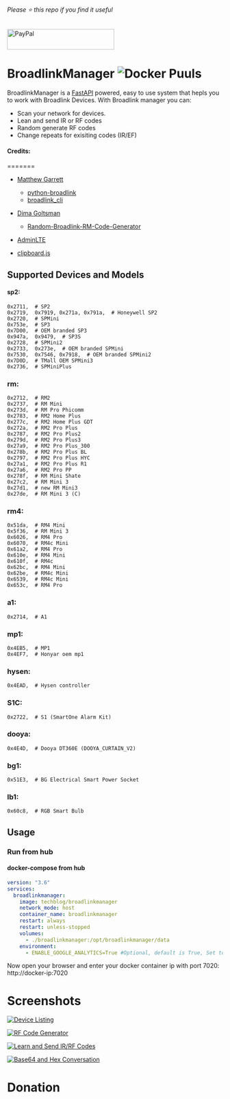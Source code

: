 *Please :star: this repo if you find it useful*

<p align="left"><br>
 <a href="https://www.paypal.com/paypalme/techblogil?locale.x=he_IL" target="_blank"><img src="http://khrolenok.ru/support_paypal.png" alt="PayPal" width="250" height="48"></a>
</p>

# BroadlinkManager  ![Docker Puuls](https://img.shields.io/docker/pulls/techblog/broadlinkmanager.svg)

BroadlinkManager is a [FastAPI](https://fastapi.tiangolo.com/) powered, easy to use system that hepls you to work with Broadlink Devices.
With Broadlink manager you can:
- Scan your network for devices.
- Lean and send IR or RF codes
- Random generate RF codes
- Change repeats for exisiting codes (IR/EF)


#### Credits:
=======

- [Matthew Garrett](https://github.com/mjg59)
  * [python-broadlink](https://github.com/mjg59/python-broadlink)
  * [broadlink_cli](https://github.com/mjg59/python-broadlink/tree/master/cli)
  
- [Dima Goltsman](https://github.com/dimagoltsman)
  * [Random-Broadlink-RM-Code-Generator](https://github.com/dimagoltsman/Random-Broadlink-RM-Code-Generator)

- [AdminLTE](https://adminlte.io/themes/AdminLTE/index2.html)

- [clipboard.js](https://clipboardjs.com/)


## Supported Devices and Models
 #### sp2:  
    0x2711,  # SP2
    0x2719,  0x7919, 0x271a, 0x791a,  # Honeywell SP2
    0x2720,  # SPMini
    0x753e,  # SP3
    0x7D00,  # OEM branded SP3
    0x947a,  0x9479,  # SP3S
    0x2728,  # SPMini2
    0x2733,  0x273e,  # OEM branded SPMini
    0x7530,  0x7546, 0x7918,  # OEM branded SPMini2
    0x7D0D,  # TMall OEM SPMini3
    0x2736,  # SPMiniPlus
   
### rm:
    0x2712,  # RM2
    0x2737,  # RM Mini
    0x273d,  # RM Pro Phicomm
    0x2783,  # RM2 Home Plus
    0x277c,  # RM2 Home Plus GDT
    0x272a,  # RM2 Pro Plus
    0x2787,  # RM2 Pro Plus2
    0x279d,  # RM2 Pro Plus3
    0x27a9,  # RM2 Pro Plus_300
    0x278b,  # RM2 Pro Plus BL
    0x2797,  # RM2 Pro Plus HYC
    0x27a1,  # RM2 Pro Plus R1
    0x27a6,  # RM2 Pro PP
    0x278f,  # RM Mini Shate
    0x27c2,  # RM Mini 3
    0x27d1,  # new RM Mini3
    0x27de,  # RM Mini 3 (C)
    
### rm4:
    0x51da,  # RM4 Mini
    0x5f36,  # RM Mini 3
    0x6026,  # RM4 Pro
    0x6070,  # RM4c Mini
    0x61a2,  # RM4 Pro
    0x610e,  # RM4 Mini
    0x610f,  # RM4c
    0x62bc,  # RM4 Mini
    0x62be,  # RM4c Mini
    0x6539,  # RM4c Mini
    0x653c,  # RM4 Pro

### a1:
    0x2714,  # A1
        
### mp1:
    0x4EB5,  # MP1
    0x4EF7,  # Honyar oem mp1
            
### hysen:
    0x4EAD,  # Hysen controller

### S1C:
    0x2722,  # S1 (SmartOne Alarm Kit)

### dooya:
    0x4E4D,  # Dooya DT360E (DOOYA_CURTAIN_V2)
        
### bg1:
    0x51E3,  # BG Electrical Smart Power Socket
        
### lb1:
    0x60c8,  # RGB Smart Bulb

## Usage
### Run from hub

#### docker-compose from hub
```yaml
version: "3.6"
services:
  broadlinkmanager:
    image: techblog/broadlinkmanager
    network_mode: host
    container_name: broadlinkmanager
    restart: always
    restart: unless-stopped
    volumes:
      - ./broadlinkmanager:/opt/broadlinkmanager/data
    environment:
      - ENABLE_GOOGLE_ANALYTICS=True #Optional, default is True, Set to False if you want to disable Google Analytics

```
Now open your browser and enter your docker container ip with port 7020:
http://docker-ip:7020

# Screenshots

[![Device Listing](https://github.com/t0mer/broadlinkmanager-docker/blob/master/screenshots/Devices%20List.png?raw=true "Device Listing")](https://github.com/t0mer/broadlinkmanager-docker/blob/master/screenshots/Devices%20List.png?raw=true "Device Listing")

[![RF Code Generator](https://github.com/t0mer/broadlinkmanager-docker/blob/master/screenshots/Random%20RF%20Code%20Generator.PNG?raw=true "RF Code Generator")](https://github.com/t0mer/broadlinkmanager-docker/blob/master/screenshots/Random%20RF%20Code%20Generator.PNG?raw=true "RF Code Generator")

[![Learn and Send IR/RF Codes](https://github.com/t0mer/broadlinkmanager-docker/blob/master/screenshots/Learn%20and%20Send%20commands.png?raw=true "Learn and Send IR/RF Codes")](https://github.com/t0mer/broadlinkmanager-docker/blob/master/screenshots/Learn%20and%20Send%20commands.png?raw=true "Learn and Send IR/RF Codes")

[![Base64 and Hex Conversation](https://github.com/t0mer/broadlinkmanager-docker/blob/master/screenshots/Hex-Base64-Hex%20converting.PNG?raw=true "Base64 and Hex Conversation")](https://github.com/t0mer/broadlinkmanager-docker/blob/master/screenshots/Hex-Base64-Hex%20converting.PNG?raw=true "Base64 and Hex Conversation")
# Donation
<br>
